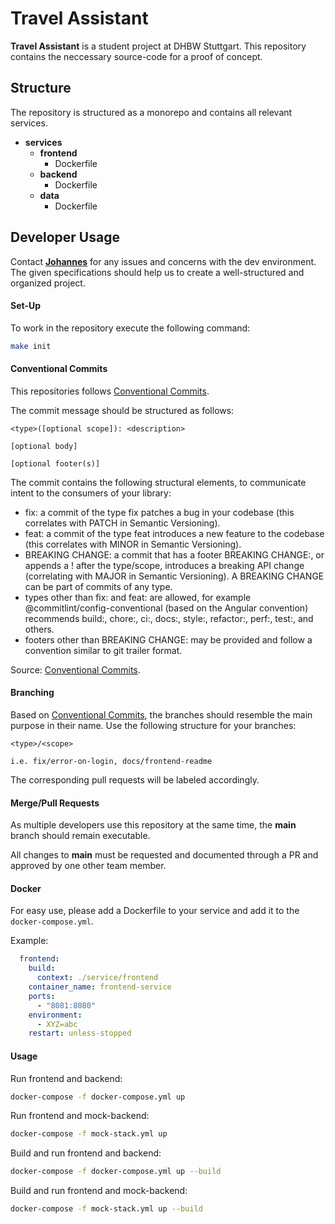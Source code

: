 # Travel Assistant

**Travel Assistant** is a student project at DHBW Stuttgart. This repository contains the neccessary source-code for a proof of concept.

## Structure

The repository is structured as a monorepo and contains all relevant services.

- **services**
  - **frontend**
    - Dockerfile
  - **backend**
    - Dockerfile
  - **data**
    - Dockerfile

## Developer Usage

Contact [**Johannes**](https://github.com/Jopeeee) for any issues and concerns with the dev environment. The given specifications should help us to create a well-structured and organized project.

#### Set-Up

To work in the repository execute the following command:

```bash
make init
```

#### Conventional Commits

This repositories follows [Conventional Commits](https://www.conventionalcommits.org/en/v1.0.0/#summary).

The commit message should be structured as follows:

```
<type>([optional scope]): <description>

[optional body]

[optional footer(s)]
```

The commit contains the following structural elements, to communicate intent to the consumers of your library:

- fix: a commit of the type fix patches a bug in your codebase (this correlates with PATCH in Semantic Versioning).
- feat: a commit of the type feat introduces a new feature to the codebase (this correlates with MINOR in Semantic Versioning).
- BREAKING CHANGE: a commit that has a footer BREAKING CHANGE:, or appends a ! after the type/scope, introduces a breaking API change (correlating with MAJOR in Semantic Versioning). A BREAKING CHANGE can be part of commits of any type.
- types other than fix: and feat: are allowed, for example @commitlint/config-conventional (based on the Angular convention) recommends build:, chore:, ci:, docs:, style:, refactor:, perf:, test:, and others.
- footers other than BREAKING CHANGE: <description> may be provided and follow a convention similar to git trailer format.

Source: [Conventional Commits](https://www.conventionalcommits.org/en/v1.0.0/#summary).

#### Branching

Based on [Conventional Commits](https://www.conventionalcommits.org/en/v1.0.0/#summary), the branches should resemble the main purpose in their name. Use the following structure for your branches:

```
<type>/<scope>

i.e. fix/error-on-login, docs/frontend-readme
```

The corresponding pull requests will be labeled accordingly.



#### Merge/Pull Requests

As multiple developers use this repository at the same time, the **main** branch should remain executable.

All changes to **main** must be requested and documented through a PR and approved by one other team member.

#### Docker

For easy use, please add a Dockerfile to your service and add it to the `docker-compose.yml`.

Example:
```yaml
  frontend:
    build:
      context: ./service/frontend
    container_name: frontend-service
    ports:
      - "8081:8080"
    environment:
      - XYZ=abc
    restart: unless-stopped
```

#### Usage

Run frontend and backend:
```bash
docker-compose -f docker-compose.yml up
```

Run frontend and mock-backend:
```bash
docker-compose -f mock-stack.yml up
```

Build and run frontend and backend:
```bash
docker-compose -f docker-compose.yml up --build
```

Build and run frontend and mock-backend:
```bash
docker-compose -f mock-stack.yml up --build
```